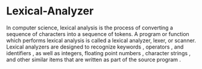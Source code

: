 # Lexical-Analyzer
In computer science, lexical analysis is the process of converting a sequence of characters into a sequence of tokens. A program or function which performs lexical analysis is called a lexical analyzer, lexer, or scanner. Lexical analyzers are designed to recognize keywords , operators , and identifiers , as well as integers, floating point numbers , character strings , and other similar items that are written as part of the source program .

